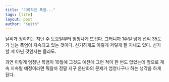 ```yaml
---
title: "기록적인 폭염..."
tags: [life]
layout: post
author: "Keith"
---
```


날씨가 정확히는 지난 주 토요일부터 엄청나게 뜨겁다. 그러니까 1주일 넘게 섭씨 35도가 넘는 폭염이 지속되고 있는 것이다. 신기하게도 이렇게 저렇게 잘 지내고 있다. 신기할 게 아닌 것인지는 몰라도.

과연 이렇게 엄청난 폭염이 10월에 그것도 예전에 그런 적이 한 번도 없었는데 앞으로 계속 지속될 예정이라면 뭐랄까 정말 지구 온난화의 문제가 엄청나구나 하는 생각을 하게 된다.

